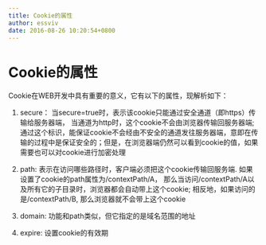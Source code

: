 ```yaml
---
title: Cookie的属性
author: essviv
date: 2016-08-26 10:20:54+0800
---
```


# Cookie的属性

Cookie在WEB开发中具有重要的意义，它有以下的属性，现解析如下：

 

1. secure： 当secure=true时，表示该cookie只能通过安全通道（即https）传输给服务器端， 当通道为http时，这个cookie不会由浏览器传输回服务器端; 通过这个标识，能保证cookie不会经由不安全的通道发往服务器端，意即在传输的过程中是保证安全的；但是，在浏览器端仍然可以看到cookie的值，如果需要也可以对cookie进行加密处理

2. path: 表示在访问哪些路径时，客户端必须把这个cookie传输回服务端. 如果设置了cookie的path属性为/contextPath/A， 那么当访问/contextPath/A以及所有它的子目录时，浏览器都会自动带上这个cookie; 相反地，如果访问的是/contextPath/B, 那么浏览器就不会带上这个cookie

3. domain: 功能和path类似，但它指定的是域名范围的地址

4. expire: 设置cookie的有效期